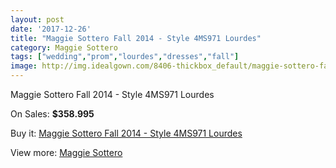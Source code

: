 ```yaml
---
layout: post
date: '2017-12-26'
title: "Maggie Sottero Fall 2014 - Style 4MS971 Lourdes"
category: Maggie Sottero
tags: ["wedding","prom","lourdes","dresses","fall"]
image: http://img.idealgown.com/8406-thickbox_default/maggie-sottero-fall-2014-style-4ms971-lourdes.jpg
---
```

Maggie Sottero Fall 2014 - Style 4MS971 Lourdes

On Sales: **$358.995**
<a href="https://www.idealgown.com/en/maggie-sottero/3492-maggie-sottero-fall-2014-style-4ms971-lourdes.html"><amp-img layout="responsive" width="600" height="600" src="//img.idealgown.com/8406-thickbox_default/maggie-sottero-fall-2014-style-4ms971-lourdes.jpg" alt="Maggie Sottero Fall 2014 - Style 4MS971 Lourdes 0" /></a>
<a href="https://www.idealgown.com/en/maggie-sottero/3492-maggie-sottero-fall-2014-style-4ms971-lourdes.html"><amp-img layout="responsive" width="600" height="600" src="//img.idealgown.com/8408-thickbox_default/maggie-sottero-fall-2014-style-4ms971-lourdes.jpg" alt="Maggie Sottero Fall 2014 - Style 4MS971 Lourdes 1" /></a>
<a href="https://www.idealgown.com/en/maggie-sottero/3492-maggie-sottero-fall-2014-style-4ms971-lourdes.html"><amp-img layout="responsive" width="600" height="600" src="//img.idealgown.com/8407-thickbox_default/maggie-sottero-fall-2014-style-4ms971-lourdes.jpg" alt="Maggie Sottero Fall 2014 - Style 4MS971 Lourdes 2" /></a>

Buy it: [Maggie Sottero Fall 2014 - Style 4MS971 Lourdes](https://www.idealgown.com/en/maggie-sottero/3492-maggie-sottero-fall-2014-style-4ms971-lourdes.html "Maggie Sottero Fall 2014 - Style 4MS971 Lourdes")

View more: [Maggie Sottero](https://www.idealgown.com/en/45-maggie-sottero "Maggie Sottero")